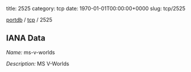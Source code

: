 title: 2525
category: tcp
date: 1970-01-01T00:00:00+0000
slug: tcp/2525

[portdb](/) / [tcp](/category/tcp.html) / 2525


## IANA Data

_Name:_ ms-v-worlds

_Description:_ MS V-Worlds


